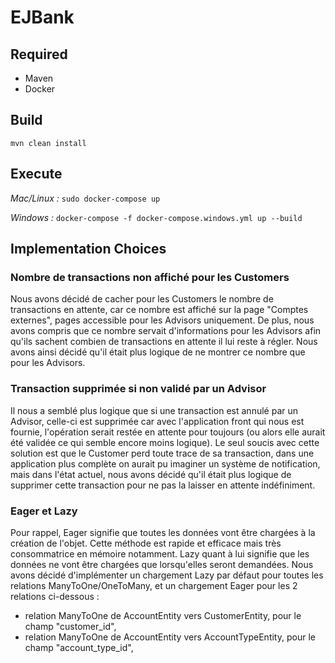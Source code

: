 # EJBank

## Required

- Maven
- Docker

## Build

``mvn clean install``

## Execute

*Mac/Linux :*
``sudo docker-compose up
``

*Windows :*
``docker-compose -f docker-compose.windows.yml up --build
``



## Implementation Choices

### Nombre de transactions non affiché pour les Customers

Nous avons décidé de cacher pour les Customers le nombre de transactions en attente, car ce nombre est affiché sur la page "Comptes externes", pages accessible pour les Advisors uniquement. De plus, nous avons compris que ce nombre servait d'informations pour les Advisors afin qu'ils sachent combien de transactions en attente il lui reste à régler. Nous avons ainsi décidé qu'il était plus logique de ne montrer ce nombre que pour les Advisors.

### Transaction supprimée si non validé par un Advisor

Il nous a semblé plus logique que si une transaction est annulé par un Advisor, celle-ci est supprimée car avec l'application front qui nous est fournie, l'opération serait restée en attente pour toujours (ou alors elle aurait été validée ce qui semble encore moins logique). Le seul soucis avec cette solution est que le Customer perd toute trace de sa transaction, dans une application plus complète on aurait pu imaginer un système de notification, mais dans l'état actuel, nous avons décidé qu'il était plus logique de supprimer cette transaction pour ne pas la laisser en attente indéfiniment. 

### Eager et Lazy

Pour rappel, Eager signifie que toutes les données vont être chargées à la création de l'objet. Cette méthode est rapide et efficace mais très consommatrice en mémoire notamment. Lazy quant à lui signifie que les données ne vont être chargées que lorsqu'elles seront demandées. Nous avons décidé d'implémenter un chargement Lazy par défaut pour toutes les relations ManyToOne/OneToMany, et un chargement Eager pour les 2 relations ci-dessous :

- relation ManyToOne de AccountEntity vers CustomerEntity, pour le champ "customer_id",
- relation ManyToOne de AccountEntity vers AccountTypeEntity, pour le champ "account_type_id",

